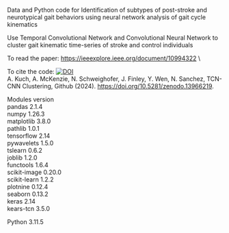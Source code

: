 Data and Python code for Identification of subtypes of post-stroke and neurotypical gait behaviors using neural network analysis of gait cycle kinematics

Use Temporal Convolutional Network and Convolutional Neural Network to cluster gait kinematic time-series of stroke and control individuals 

To read the paper: https://ieeexplore.ieee.org/document/10994322 \

To cite the code: [![DOI](https://zenodo.org/badge/DOI/10.5281/zenodo.14014263.svg)](https://doi.org/10.5281/zenodo.14014263) \
A. Kuch, A. McKenzie, N. Schweighofer, J. Finley, Y. Wen, N. Sanchez, TCN-CNN Clustering, Github (2024). https://doi.org/10.5281/zenodo.13966219.

Modules version \
pandas 2.1.4 \
numpy 1.26.3 \
matplotlib 3.8.0 \
pathlib 1.0.1 \
tensorflow 2.14 \
pywavelets 1.5.0 \
tslearn 0.6.2 \
joblib 1.2.0 \
functools 1.6.4 \
scikit-image 0.20.0 \
scikit-learn 1.2.2 \
plotnine 0.12.4 \
seaborn 0.13.2 \
keras 2.14 \
kears-tcn 3.5.0 

Python 3.11.5
